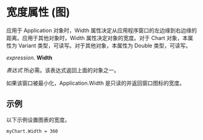 
# 宽度属性 (图)

应用于 Application 对象时，Width 属性决定从应用程序窗口的左边缘到右边缘的距离。应用于其他对象时，Width 属性决定对象的宽度。对于 Chart 对象，本属性为 Variant 类型，可读写。对于其他对象，本属性为 Double 类型，可读写。

 _expression_. **Width**

 _表达式_ 所必需。该表达式返回上面的对象之一。

如果该窗口被最小化，Application.Width 是只读的并返回窗口图标的宽度。

## 示例

以下示例设置图表的宽度。


```
myChart.Width = 360
```

